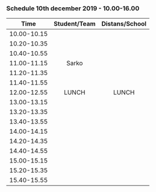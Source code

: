 ### Schedule 10th december 2019 - 10.00-16.00
| Time        |  Student/Team | Distans/School|
|-------------|:-------------:|:-------------:|
| 10.00-10.15 |               |               |
| 10.20-10.35 |               |               |
| 10.40-10.55 |               |               |
| 11.00-11.15 | Sarko         |               |
| 11.20-11.35 |               |               |
| 11.40-11.55 |               |               |
| 12.00-12.55 |LUNCH          |LUNCH          |
| 13.00-13.15 |               |               |
| 13.20-13.35 |               |               |
| 13.40-13.55 |               |               |
| 14.00-14.15 |               |               |
| 14.20-14.35 |               |               |
| 14.40-14.55 |               |               |
| 15.00-15.15 |               |               |
| 15.20-15.35 |               |               |
| 15.40-15.55 |               |               |
